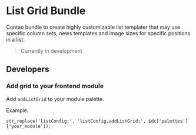 # List Grid Bundle

Contao bundle to create highly customizable list templater that may use specific column sets, news templates and image sizes for specific positions in a list.

> Currently in development

## Developers

### Add grid to your frontend module

Add `addListGrid` to your module palette.

Example:
```
str_replace('listConfig;', 'listConfig,addListGrid;', $dc['palettes']['your_module']);
```